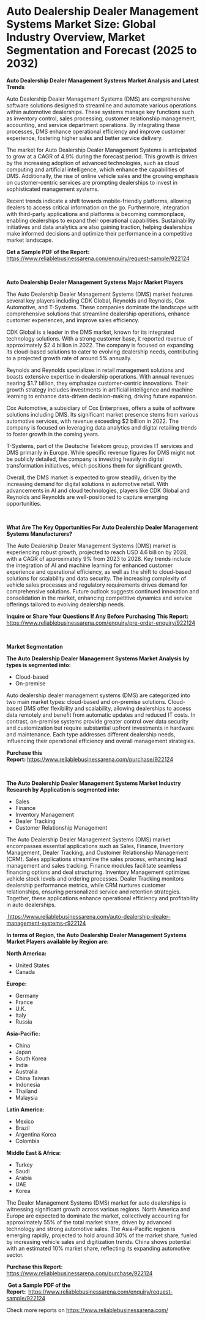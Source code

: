 <p><h1>Auto Dealership Dealer Management Systems Market Size: Global Industry Overview, Market Segmentation and Forecast (2025 to 2032)</h1></p><p><strong>Auto Dealership Dealer Management Systems Market Analysis and Latest Trends</strong></p>
<p><p>Auto Dealership Dealer Management Systems (DMS) are comprehensive software solutions designed to streamline and automate various operations within automotive dealerships. These systems manage key functions such as inventory control, sales processing, customer relationship management, accounting, and service department operations. By integrating these processes, DMS enhance operational efficiency and improve customer experience, fostering higher sales and better service delivery.</p><p>The market for Auto Dealership Dealer Management Systems is anticipated to grow at a CAGR of 4.9% during the forecast period. This growth is driven by the increasing adoption of advanced technologies, such as cloud computing and artificial intelligence, which enhance the capabilities of DMS. Additionally, the rise of online vehicle sales and the growing emphasis on customer-centric services are prompting dealerships to invest in sophisticated management systems.</p><p>Recent trends indicate a shift towards mobile-friendly platforms, allowing dealers to access critical information on the go. Furthermore, integration with third-party applications and platforms is becoming commonplace, enabling dealerships to expand their operational capabilities. Sustainability initiatives and data analytics are also gaining traction, helping dealerships make informed decisions and optimize their performance in a competitive market landscape.</p></p>
<p><strong>Get a Sample PDF of the Report:&nbsp;</strong> <a href="https://www.reliablebusinessarena.com/enquiry/request-sample/922124?utm_campaign=1990&utm_medium=2&utm_source=Github&utm_content=ia&utm_term=07032025&utm_id=auto-dealership-dealer-management-systems">https://www.reliablebusinessarena.com/enquiry/request-sample/922124</a></p>
<p>&nbsp;</p>
<p><strong>Auto Dealership Dealer Management Systems Major Market Players</strong></p>
<p><p>The Auto Dealership Dealer Management Systems (DMS) market features several key players including CDK Global, Reynolds and Reynolds, Cox Automotive, and T-Systems. These companies dominate the landscape with comprehensive solutions that streamline dealership operations, enhance customer experiences, and improve sales efficiency.</p><p>CDK Global is a leader in the DMS market, known for its integrated technology solutions. With a strong customer base, it reported revenue of approximately $2.4 billion in 2022. The company is focused on expanding its cloud-based solutions to cater to evolving dealership needs, contributing to a projected growth rate of around 5% annually.</p><p>Reynolds and Reynolds specializes in retail management solutions and boasts extensive expertise in dealership operations. With annual revenues nearing $1.7 billion, they emphasize customer-centric innovations. Their growth strategy includes investments in artificial intelligence and machine learning to enhance data-driven decision-making, driving future expansion.</p><p>Cox Automotive, a subsidiary of Cox Enterprises, offers a suite of software solutions including DMS. Its significant market presence stems from various automotive services, with revenue exceeding $2 billion in 2022. The company is focused on leveraging data analytics and digital retailing trends to foster growth in the coming years.</p><p>T-Systems, part of the Deutsche Telekom group, provides IT services and DMS primarily in Europe. While specific revenue figures for DMS might not be publicly detailed, the company is investing heavily in digital transformation initiatives, which positions them for significant growth.</p><p>Overall, the DMS market is expected to grow steadily, driven by the increasing demand for digital solutions in automotive retail. With advancements in AI and cloud technologies, players like CDK Global and Reynolds and Reynolds are well-positioned to capture emerging opportunities.</p></p>
<p>&nbsp;</p>
<p><strong>What Are The Key Opportunities For Auto Dealership Dealer Management Systems Manufacturers?</strong></p>
<p><p>The Auto Dealership Dealer Management Systems (DMS) market is experiencing robust growth, projected to reach USD 4.6 billion by 2028, with a CAGR of approximately 9% from 2023 to 2028. Key trends include the integration of AI and machine learning for enhanced customer experience and operational efficiency, as well as the shift to cloud-based solutions for scalability and data security. The increasing complexity of vehicle sales processes and regulatory requirements drives demand for comprehensive solutions. Future outlook suggests continued innovation and consolidation in the market, enhancing competitive dynamics and service offerings tailored to evolving dealership needs.</p></p>
<p><strong>Inquire or Share Your Questions If Any Before Purchasing This Report:</strong> <a href="https://www.reliablebusinessarena.com/enquiry/pre-order-enquiry/922124?utm_campaign=1990&utm_medium=2&utm_source=Github&utm_content=ia&utm_term=07032025&utm_id=auto-dealership-dealer-management-systems">https://www.reliablebusinessarena.com/enquiry/pre-order-enquiry/922124</a></p>
<p>&nbsp;</p>
<p><strong>Market Segmentation</strong></p>
<p><strong>The Auto Dealership Dealer Management Systems Market Analysis by types is segmented into:</strong></p>
<p><ul><li>Cloud-based</li><li>On-premise</li></ul></p>
<p><p>Auto dealership dealer management systems (DMS) are categorized into two main market types: cloud-based and on-premise solutions. Cloud-based DMS offer flexibility and scalability, allowing dealerships to access data remotely and benefit from automatic updates and reduced IT costs. In contrast, on-premise systems provide greater control over data security and customization but require substantial upfront investments in hardware and maintenance. Each type addresses different dealership needs, influencing their operational efficiency and overall management strategies.</p></p>
<p><strong>Purchase this Report:&nbsp;</strong><a href="https://www.reliablebusinessarena.com/purchase/922124?utm_campaign=1990&utm_medium=2&utm_source=Github&utm_content=ia&utm_term=07032025&utm_id=auto-dealership-dealer-management-systems">https://www.reliablebusinessarena.com/purchase/922124</a></p>
<p>&nbsp;</p>
<p><strong>The Auto Dealership Dealer Management Systems Market Industry Research by Application is segmented into:</strong></p>
<p><ul><li>Sales</li><li>Finance</li><li>Inventory Management</li><li>Dealer Tracking</li><li>Customer Relationship Management</li></ul></p>
<p><p>The Auto Dealership Dealer Management Systems (DMS) market encompasses essential applications such as Sales, Finance, Inventory Management, Dealer Tracking, and Customer Relationship Management (CRM). Sales applications streamline the sales process, enhancing lead management and sales tracking. Finance modules facilitate seamless financing options and deal structuring. Inventory Management optimizes vehicle stock levels and ordering processes. Dealer Tracking monitors dealership performance metrics, while CRM nurtures customer relationships, ensuring personalized service and retention strategies. Together, these applications enhance operational efficiency and profitability in auto dealerships.</p></p>
<p><a href="https://www.reliablebusinessarena.com/auto-dealership-dealer-management-systems-r922124?utm_campaign=1990&utm_medium=2&utm_source=Github&utm_content=ia&utm_term=07032025&utm_id=auto-dealership-dealer-management-systems">&nbsp;https://www.reliablebusinessarena.com/auto-dealership-dealer-management-systems-r922124</a></p>
<p><strong>In terms of Region, the Auto Dealership Dealer Management Systems Market Players available by Region are:</strong></p>
<p>
    <p> <strong> North America: </strong>
        <ul>
            <li>United States</li>
            <li>Canada</li>
        </ul>
        </p> 
    <p> <strong> Europe: </strong>
        <ul>
            <li>Germany</li>
            <li>France</li>
            <li>U.K.</li>
            <li>Italy</li>
            <li>Russia</li>
        </ul>
        </p> 
    <p> <strong> Asia-Pacific: </strong>
        <ul>
            <li>China</li>
            <li>Japan</li>
            <li>South Korea</li>
            <li>India</li>
            <li>Australia</li>
            <li>China Taiwan</li>
            <li>Indonesia</li>
            <li>Thailand</li>
            <li>Malaysia</li>
        </ul>
        </p> 
    <p> <strong> Latin America: </strong>
        <ul>
            <li>Mexico</li>
            <li>Brazil</li>
            <li>Argentina Korea</li>
            <li>Colombia</li>
        </ul>
        </p> 
    <p> <strong> Middle East & Africa: </strong>
        <ul>
            <li>Turkey</li>
            <li>Saudi</li>
            <li>Arabia</li>
            <li>UAE</li>
            <li>Korea</li>
        </ul>
    </p>
    </p>
<p><p>The Dealer Management Systems (DMS) market for auto dealerships is witnessing significant growth across various regions. North America and Europe are expected to dominate the market, collectively accounting for approximately 55% of the total market share, driven by advanced technology and strong automotive sales. The Asia-Pacific region is emerging rapidly, projected to hold around 30% of the market share, fueled by increasing vehicle sales and digitization trends. China shows potential with an estimated 10% market share, reflecting its expanding automotive sector.</p></p>
<p><strong>Purchase this Report: </strong><a href="https://www.reliablebusinessarena.com/purchase/922124?utm_campaign=1990&utm_medium=2&utm_source=Github&utm_content=ia&utm_term=07032025&utm_id=auto-dealership-dealer-management-systems">https://www.reliablebusinessarena.com/purchase/922124</a></p>
<p>&nbsp;<strong>Get a Sample PDF of the Report:&nbsp;&nbsp;</strong><a href="https://www.reliablebusinessarena.com/enquiry/request-sample/922124?utm_campaign=1990&utm_medium=2&utm_source=Github&utm_content=ia&utm_term=07032025&utm_id=auto-dealership-dealer-management-systems">https://www.reliablebusinessarena.com/enquiry/request-sample/922124</a></p>
<p><strong></strong></p>
<p>Check more reports on <a href="https://www.reliablebusinessarena.com/?utm_campaign=1990&utm_medium=2&utm_source=Github&utm_content=ia&utm_term=07032025&utm_id=auto-dealership-dealer-management-systems">https://www.reliablebusinessarena.com/</a></p>